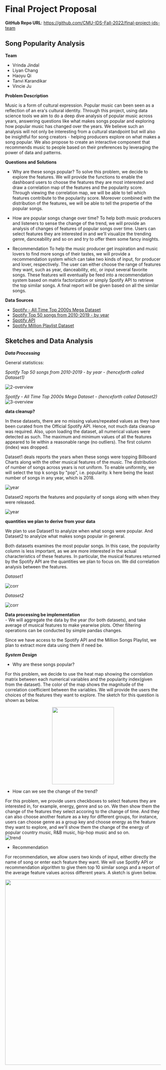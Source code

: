 # Final Project Proposal

**GitHub Repo URL**: https://github.com/CMU-IDS-Fall-2022/final-project-ids-team

## Song Popularity Analysis

**Team** 
* Vrinda Jindal
* Liyan Chang
* Haoyu Qi
* Tanvi Karandikar
* Vincie Ju

**Problem Description**

Music is a form of cultural expression. Popular music can been seen as a reflection of an era's cultural identity. Through this project, using data science tools we aim to do a deep dive analysis of popular music across years, answering questions like what makes songs popular and exploring how popular music has changed over the years. We believe such an analysis will not only be interesting from a cultural standpoint but will also be insightful for song creators - helping producers explore on what makes a song popular. We also propose to create an interactive component that recommends music to people based on their preferences by leveraging the power of data and patterns.


**Questions and Solutions**
- Why are these songs popular?
To solve this problem, we decide to explore the features. We will provide the functions to enable the dashboard users to choose the features they are most interested and draw a correlation map of the features and the popularity score. Through viewing the correlation map, we will be able to tell which features contribute to the popularity score. Moreover combined with the distribution of the features, we will be able to tell the propertie of the popular songs.

- How are popular songs change over time?
To help both music producers and listeners to sense the change of the trend, we will provide an analysis of changes of features of popular songs over time. Users can select features they are interested in and we'll visualize the trending genre, danceability and so on and try to offer them some fancy insights.

- Recommendation
To help the music producer get inspiration and music lovers to find more songs of their tastes, we will provide a recommendation system which can take two kinds of input, for producer and lover, respectively. The user can either choose the range of features they want, such as year, danceability, etc, or input several favorite songs. These features will eventually be feed into a recommendation system based on matrix factorization or simply Spotify API to retrieve the top similar songs. A final report will be given based on all the similar songs.  

**Data Sources**
- [Spotify - All Time Top 2000s Mega Dataset](https://www.kaggle.com/datasets/iamsumat/spotify-top-2000s-mega-dataset)
- [Spotify Top 50 songs from 2010-2019 - by year](https://www.kaggle.com/datasets/leonardopena/top-spotify-songs-from-20102019-by-year)
- [Spotify API](https://developer.spotify.com/documentation/web-api/)
- [Spotify Million Playlist Dataset](https://www.aicrowd.com/challenges/spotify-million-playlist-dataset-challenge)


## Sketches and Data Analysis

***Data Processing***



General statisticss:

 *Spotify Top 50 songs from 2010-2019 - by year - (henceforth called Dataset1)*   

![2-overview](./images/eda-2/overview.png)

*Spotify - All Time Top 2000s Mega Dataset - (henceforth called Dataset2)*
![3-overview](./images/eda-1/overview.jpg)


**data cleanup?**

In these datasets, there are no missing values/repeated values as they have been curated from the Official Spotify API. Hence, not much data cleanup was required. Also, upon loading the dataset, all numerical values were detected as such. The maximum and minimum values of all the features appeared to lie within a reasonable range (no outliers). The first column (index) was dropped. 

Dataset1 deals reports the years when these songs were topping Billboard Charts along with the other musical features of the music. The distribution of number of songs across years is not uniform. To enable uniformity, we will select the top k songs by "pop", i.e. popularity. k here being the least number of songs in any year, which is 2018.

![year](./images/eda-2/year.png)

Dataset2 reports the features and popularity of songs along with when they were released. 

![year](./images/eda-1/year.jpg)



**quantities we plan to derive from your data** 

We plan to use Dataset1 to analyize when what songs were popular. And Dataset2 to analyize what makes songs popular in general.


Both datasets examines the most popular songs. In this case, the popularity column is less important, as we are more interested in the actual characteristics of these features. In particular, the musical features returned by the Spotify API are the quantities we plan to focus on. We did correlation analysis between the features.

*Dataset1*

![corr](./images/eda-2/pearsons_2.png)

*Dataset2*

![corr](./images/eda-1/pearson_1.jpg)

**Data processing be implementation**  
    - We will aggregate the data by the year (for both datasets), and take average of musical features to make yearwise plots. Other filtering operations can be conducted by simple pandas changes.

Since we have access to the Spotify API and the Million Songs Playlist, we plan to extract more data using them if need be.

***System Design***

- Why are these songs popular?  
  
For this problem, we decide to use the heat map showing the correlation matrix between each numerical variables and the popularity index(given from the dataset). The color of the map shows the magnitude of the correlation coefficient between the variables. We will provide the users the choices of the features they want to explore. The sketch for this question is shown as below.

 <div align=center><img width="200" height="250" src="https://github.com/CMU-IDS-Fall-2022/final-project-ids-team/blob/main/images/sketch1.jpeg"/></div>
 
 - How can we see the change of the trend?  
 
 For this problem, we provide users checkboxes to select features they are interested in, for example, energy, genre and so on. We then show them the change of the features they select accoring to the change of time. And they can also choose another feature as a key for different groups, for instance, users can choose genre as a group key and choose energy as the feature they want to explore, and we'll show them the change of the energy of popular country music, R&B music, hip-hop music and so on.  
 ![trend](./images/trend.jpg)
 
 - Recommendation

For recommendation, we allow users two kinds of input, either directly the name of song or enter each feature they want. We will use Spotify API or recommendation algorithm to give them top 10 similar songs and a report of the average feature values across different years. A sketch is given below.

 <div align=center><img width="800" height="600" src="https://github.com/CMU-IDS-Fall-2022/final-project-ids-team/blob/main/images/IDSSketch.png"/></div>
 
 
